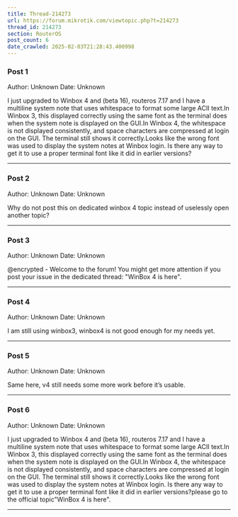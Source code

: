 ```yaml
---
title: Thread-214273
url: https://forum.mikrotik.com/viewtopic.php?t=214273
thread_id: 214273
section: RouterOS
post_count: 6
date_crawled: 2025-02-03T21:28:43.400998
---
```


### Post 1
Author: Unknown
Date: Unknown

I just upgraded to Winbox 4 and (beta 16), routeros 7.17 and I have a multiline system note that uses whitespace to format some large ACII text.In Winbox 3, this displayed correctly using the same font as the terminal does when the system note is displayed on the GUI.In Winbox 4, the whitespace is not displayed consistently, and space characters are compressed at login on the GUI. The terminal still shows it correctly.Looks like the wrong font was used to display the system notes at Winbox login. Is there any way to get it to use a proper terminal font like it did in earlier versions?

---
### Post 2
Author: Unknown
Date: Unknown

Why do not post this on dedicated winbox 4 topic instead of uselessly open another topic?

---
### Post 3
Author: Unknown
Date: Unknown

@encrypted - Welcome to the forum! You might get more attention if you post your issue in the dedicated thread: "WinBox 4 is here".

---
### Post 4
Author: Unknown
Date: Unknown

I am still  using winbox3, winbox4 is not  good  enough for my needs yet.

---
### Post 5
Author: Unknown
Date: Unknown

Same here, v4 still needs some more work before it’s usable.

---
### Post 6
Author: Unknown
Date: Unknown

I just upgraded to Winbox 4 and (beta 16), routeros 7.17 and I have a multiline system note that uses whitespace to format some large ACII text.In Winbox 3, this displayed correctly using the same font as the terminal does when the system note is displayed on the GUI.In Winbox 4, the whitespace is not displayed consistently, and space characters are compressed at login on the GUI. The terminal still shows it correctly.Looks like the wrong font was used to display the system notes at Winbox login. Is there any way to get it to use a proper terminal font like it did in earlier versions?please go to the official topic"WinBox 4 is here".

---
